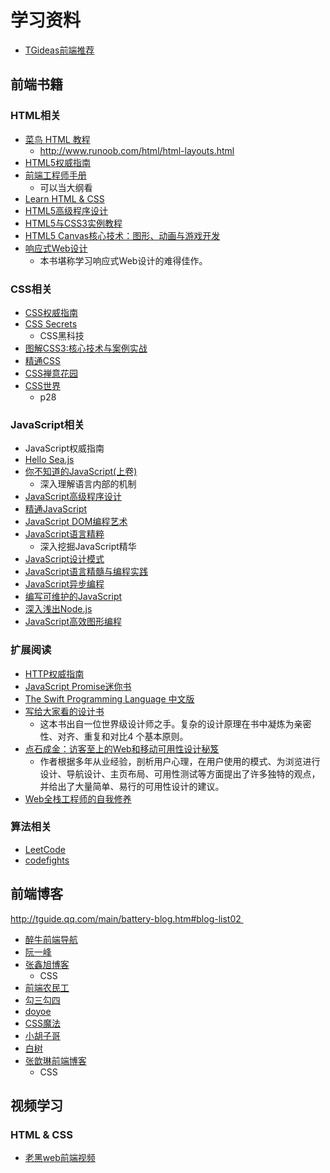 # 学习资料

* [TGideas前端推荐](http://tguide.qq.com/main/battery-book.htm)

## 前端书籍

### HTML相关
* [菜鸟 HTML 教程](http://www.runoob.com/html/html-tutorial.html) 
	- http://www.runoob.com/html/html-layouts.html
* [HTML5权威指南](https://item.jd.com/11380424.html)
* [前端工程师手册](https://leohxj.gitbooks.io/front-end-database/content/html-and-css-basic/index.html)
    - 可以当大纲看
* [Learn HTML & CSS](https://learn.shayhowe.com/)
* [HTML5高级程序设计](https://item.jd.com/1173826620.html)
* [HTML5与CSS3实例教程](https://item.jd.com/11515311.html)
* [HTML5 Canvas核心技术：图形、动画与游戏开发](https://item.jd.com/11231175.html)
* [响应式Web设计](https://item.jd.com/12116654.html)
	- 本书堪称学习响应式Web设计的难得佳作。

### CSS相关

* [CSS权威指南](https://item.jd.com/10100250.html)
* [CSS Secrets](https://item.jd.com/17169391325.html)
	- CSS黑科技
* [图解CSS3:核心技术与案例实战](https://item.jd.com/11494721.html)
* [精通CSS](https://item.jd.com/10064452.html)
* [CSS禅意花园](https://e.jd.com/30336812.html)
* [CSS世界](https://item.jd.com/12262251.html)
    - p28

### JavaScript相关

* JavaScript权威指南
* [Hello Sea.js](https://island2051.gitbooks.io/hello-sea-js/content/)
* [你不知道的JavaScript(上卷)](https://item.jd.com/22303467755.html)
	- 深入理解语言内部的机制
* [JavaScript高级程序设计](https://item.jd.com/10951037.html) 
* [精通JavaScript](https://item.jd.com/11974035.html)
* [JavaScript DOM编程艺术](https://item.jd.com/10603153.html)
* [JavaScript语言精粹](https://item.jd.com/11090963.html)
	- 深入挖掘JavaScript精华
* [JavaScript设计模式](https://item.jd.com/11253887.html)
* [JavaScript语言精髓与编程实践](https://item.jd.com/10950776.html)
* [JavaScript异步编程](https://e.jd.com/30336514.html)
* [编写可维护的JavaScript](https://item.jd.com/11193885.html)
* [深入浅出Node.js](https://item.jd.com/11355978.html)
* [JavaScript高效图形编程](https://item.jd.com/11615410.html)

### 扩展阅读

* [HTTP权威指南](https://item.jd.com/11056556.html)
* [JavaScript Promise迷你书](http://liubin.org/promises-book/)
* [The Swift Programming Language 中文版](http://wiki.jikexueyuan.com/project/swift/)
* [写给大家看的设计书](https://item.jd.com/11824338.html)
	- 这本书出自一位世界级设计师之手。复杂的设计原理在书中凝炼为亲密性、对齐、重复和对比4 个基本原则。
* [点石成金：访客至上的Web和移动可用性设计秘笈](https://item.jd.com/11589225.html)
    - 作者根据多年从业经验，剖析用户心理，在用户使用的模式、为浏览进行设计、导航设计、主页布局、可用性测试等方面提出了许多独特的观点，并给出了大量简单、易行的可用性设计的建议。
* [Web全栈工程师的自我修养](https://item.jd.com/11754085.html)

### 算法相关

* [LeetCode](https://leetcode.com/)
* [codefights](https://codefights.com/)

## 前端博客

http://tguide.qq.com/main/battery-blog.htm#blog-list02 


* [醉牛前端导航](http://f2er.club/)
* [阮一峰](http://www.ruanyifeng.com/home.html)
* [张鑫旭博客](http://www.zhangxinxu.com/)
    - CSS
* [前端农民工](https://github.com/fouber/blog)
* [勾三勾四](http://jiongks.name/)
* [doyoe](http://www.doyoe.com/)
* [CSS魔法](http://www.cssmagic.net/)
* [小胡子哥](http://www.barretlee.com/)
* [白树](http://peunzhang.cnblogs.com/)
* [张歆琳前端博客](http://www.jackzxl.net/)
    - CSS

## 视频学习

### HTML & CSS
* [老黑web前端视频](http://space.bilibili.com/12288162/)




 









